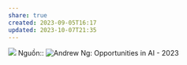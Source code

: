 ```yaml
---
share: true
created: 2023-09-05T16:17
updated: 2023-10-07T21:35
---
```

![](https://i.imgur.com/yqnCnok.png)
Nguồn:: ![Andrew Ng: Opportunities in AI - 2023](https://www.youtube.com/watch?v=5p248yoa3oE&t=791s)